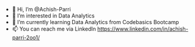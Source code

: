 - 👋 Hi, I’m @Achish-Parri
- 👀 I’m interested in Data Analytics
- 🌱 I’m currently learning Data Analytics from Codebasics Bootcamp
- 📫 You can reach me via LinkedIn https://www.linkedin.com/in/achish-parri-2oo1/

<!---
Achish-Parri/Achish-Parri is a ✨ special ✨ repository because its `README.md` (this file) appears on your GitHub profile.
You can click the Preview link to take a look at your changes.
--->
